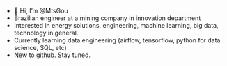- 👋 Hi, I’m @MtsGou
- Brazilian engineer at a mining company in innovation department
- Interested in energy solutions, engineering, machine learning, big data, technology in general. 
- Currently learning data engineering (airflow, tensorflow, python for data science, SQL, etc)
- New to github. Stay tuned.

<!---
MtsGou/MtsGou is a ✨ special ✨ repository because its `README.md` (this file) appears on your GitHub profile.
You can click the Preview link to take a look at your changes.
--->
